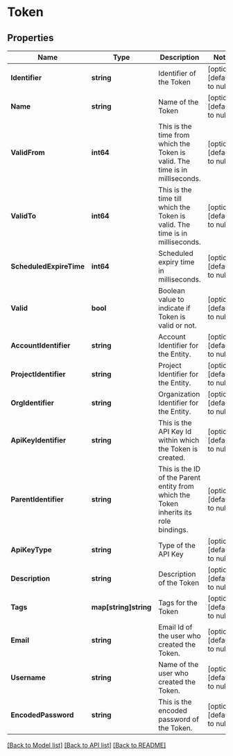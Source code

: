 # Token

## Properties
Name | Type | Description | Notes
------------ | ------------- | ------------- | -------------
**Identifier** | **string** | Identifier of the Token | [optional] [default to null]
**Name** | **string** | Name of the Token | [optional] [default to null]
**ValidFrom** | **int64** | This is the time from which the Token is valid. The time is in milliseconds. | [optional] [default to null]
**ValidTo** | **int64** | This is the time till which the Token is valid. The time is in milliseconds. | [optional] [default to null]
**ScheduledExpireTime** | **int64** | Scheduled expiry time in milliseconds. | [optional] [default to null]
**Valid** | **bool** | Boolean value to indicate if Token is valid or not. | [optional] [default to null]
**AccountIdentifier** | **string** | Account Identifier for the Entity. | [optional] [default to null]
**ProjectIdentifier** | **string** | Project Identifier for the Entity. | [optional] [default to null]
**OrgIdentifier** | **string** | Organization Identifier for the Entity. | [optional] [default to null]
**ApiKeyIdentifier** | **string** | This is the API Key Id within which the Token is created. | [optional] [default to null]
**ParentIdentifier** | **string** | This is the ID of the Parent entity from which the Token inherits its role bindings. | [optional] [default to null]
**ApiKeyType** | **string** | Type of the API Key | [optional] [default to null]
**Description** | **string** | Description of the Token | [optional] [default to null]
**Tags** | **map[string]string** | Tags for the Token | [optional] [default to null]
**Email** | **string** | Email Id of the user who created the Token. | [optional] [default to null]
**Username** | **string** | Name of the user who created the Token. | [optional] [default to null]
**EncodedPassword** | **string** | This is the encoded password of the Token. | [optional] [default to null]

[[Back to Model list]](../README.md#documentation-for-models) [[Back to API list]](../README.md#documentation-for-api-endpoints) [[Back to README]](../README.md)

